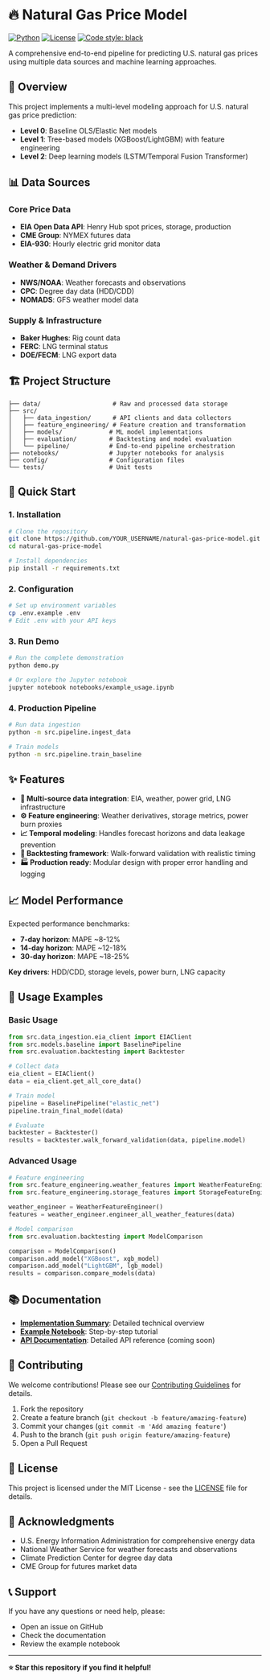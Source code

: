 # 🔥 Natural Gas Price Model

[![Python](https://img.shields.io/badge/Python-3.8+-blue.svg)](https://python.org)
[![License](https://img.shields.io/badge/License-MIT-green.svg)](LICENSE)
[![Code style: black](https://img.shields.io/badge/code%20style-black-000000.svg)](https://github.com/psf/black)

A comprehensive end-to-end pipeline for predicting U.S. natural gas prices using multiple data sources and machine learning approaches.

## 🌟 Overview

This project implements a multi-level modeling approach for U.S. natural gas price prediction:

- **Level 0**: Baseline OLS/Elastic Net models
- **Level 1**: Tree-based models (XGBoost/LightGBM) with feature engineering  
- **Level 2**: Deep learning models (LSTM/Temporal Fusion Transformer)

## 📊 Data Sources

### Core Price Data
- **EIA Open Data API**: Henry Hub spot prices, storage, production
- **CME Group**: NYMEX futures data
- **EIA-930**: Hourly electric grid monitor data

### Weather & Demand Drivers
- **NWS/NOAA**: Weather forecasts and observations
- **CPC**: Degree day data (HDD/CDD)
- **NOMADS**: GFS weather model data

### Supply & Infrastructure
- **Baker Hughes**: Rig count data
- **FERC**: LNG terminal status
- **DOE/FECM**: LNG export data

## 🏗️ Project Structure

```
├── data/                    # Raw and processed data storage
├── src/
│   ├── data_ingestion/      # API clients and data collectors
│   ├── feature_engineering/ # Feature creation and transformation
│   ├── models/             # ML model implementations
│   ├── evaluation/         # Backtesting and model evaluation
│   └── pipeline/           # End-to-end pipeline orchestration
├── notebooks/              # Jupyter notebooks for analysis
├── config/                 # Configuration files
└── tests/                  # Unit tests
```

## 🚀 Quick Start

### 1. Installation

```bash
# Clone the repository
git clone https://github.com/YOUR_USERNAME/natural-gas-price-model.git
cd natural-gas-price-model

# Install dependencies
pip install -r requirements.txt
```

### 2. Configuration

```bash
# Set up environment variables
cp .env.example .env
# Edit .env with your API keys
```

### 3. Run Demo

```bash
# Run the complete demonstration
python demo.py

# Or explore the Jupyter notebook
jupyter notebook notebooks/example_usage.ipynb
```

### 4. Production Pipeline

```bash
# Run data ingestion
python -m src.pipeline.ingest_data

# Train models
python -m src.pipeline.train_baseline
```

## ✨ Features

- **🔗 Multi-source data integration**: EIA, weather, power grid, LNG infrastructure
- **⚙️ Feature engineering**: Weather derivatives, storage metrics, power burn proxies
- **📈 Temporal modeling**: Handles forecast horizons and data leakage prevention
- **🧪 Backtesting framework**: Walk-forward validation with realistic timing
- **🏭 Production ready**: Modular design with proper error handling and logging

## 📈 Model Performance

Expected performance benchmarks:
- **7-day horizon**: MAPE ~8-12%
- **14-day horizon**: MAPE ~12-18%
- **30-day horizon**: MAPE ~18-25%

**Key drivers**: HDD/CDD, storage levels, power burn, LNG capacity

## 🎯 Usage Examples

### Basic Usage

```python
from src.data_ingestion.eia_client import EIAClient
from src.models.baseline import BaselinePipeline
from src.evaluation.backtesting import Backtester

# Collect data
eia_client = EIAClient()
data = eia_client.get_all_core_data()

# Train model
pipeline = BaselinePipeline("elastic_net")
pipeline.train_final_model(data)

# Evaluate
backtester = Backtester()
results = backtester.walk_forward_validation(data, pipeline.model)
```

### Advanced Usage

```python
# Feature engineering
from src.feature_engineering.weather_features import WeatherFeatureEngineer
from src.feature_engineering.storage_features import StorageFeatureEngineer

weather_engineer = WeatherFeatureEngineer()
features = weather_engineer.engineer_all_weather_features(data)

# Model comparison
from src.evaluation.backtesting import ModelComparison

comparison = ModelComparison()
comparison.add_model("XGBoost", xgb_model)
comparison.add_model("LightGBM", lgb_model)
results = comparison.compare_models(data)
```

## 📚 Documentation

- **[Implementation Summary](IMPLEMENTATION_SUMMARY.md)**: Detailed technical overview
- **[Example Notebook](notebooks/example_usage.ipynb)**: Step-by-step tutorial
- **[API Documentation](docs/)**: Detailed API reference (coming soon)

## 🤝 Contributing

We welcome contributions! Please see our [Contributing Guidelines](CONTRIBUTING.md) for details.

1. Fork the repository
2. Create a feature branch (`git checkout -b feature/amazing-feature`)
3. Commit your changes (`git commit -m 'Add amazing feature'`)
4. Push to the branch (`git push origin feature/amazing-feature`)
5. Open a Pull Request

## 📄 License

This project is licensed under the MIT License - see the [LICENSE](LICENSE) file for details.

## 🙏 Acknowledgments

- U.S. Energy Information Administration for comprehensive energy data
- National Weather Service for weather forecasts and observations
- Climate Prediction Center for degree day data
- CME Group for futures market data

## 📞 Support

If you have any questions or need help, please:
- Open an issue on GitHub
- Check the documentation
- Review the example notebook

---

**⭐ Star this repository if you find it helpful!**
